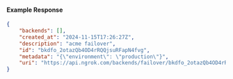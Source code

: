 <!-- Code generated for API Clients. DO NOT EDIT. -->

#### Example Response

```json
{
	"backends": [],
	"created_at": "2024-11-15T17:26:27Z",
	"description": "acme failover",
	"id": "bkdfo_2otazQb4OD4rRQQjsuRFapN4fvg",
	"metadata": "{\"environment\": \"production\"}",
	"uri": "https://api.ngrok.com/backends/failover/bkdfo_2otazQb4OD4rRQQjsuRFapN4fvg"
}
```

